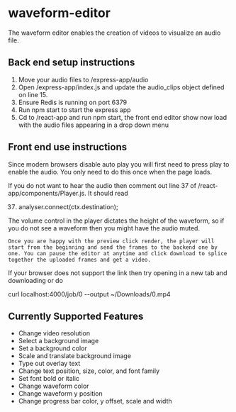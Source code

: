 # waveform-editor

The waveform editor enables the creation of videos to visualize an audio file.

## Back end setup instructions

1. Move your audio files to /express-app/audio
2. Open /express-app/index.js and update the audio_clips object defined on line 15.
3. Ensure Redis is running on port 6379
4. Run npm start to start the express app
5. Cd to /react-app and run npm start, the front end editor show now load with the audio files appearing in a drop down menu

## Front end use instructions 

Since modern browsers disable auto play you will first need to press play to enable the audio. You only need to do this once when the page loads.

If you do not want to hear the audio then comment out line 37 of /react-app/components/Player.js. It should read

37. analyser.connect(ctx.destination);

The volume control in the player dictates the height of the waveform, so if you do not see a waveform then you might have the audio muted.

	Once you are happy with the preview click render, the player will start from the beginning and send the frames to the backend one by one. You can pause the editor at anytime and click download to splice together the uploaded frames and get a video.

If your browser does not support the link then try opening in a new tab and downloading or do

curl localhost:4000/job/0 --output ~/Downloads/0.mp4

## Currently Supported Features

* Change video resolution
* Select a background image
* Set a background color
* Scale and translate background image
* Type out overlay text
* Change text position, size, color, and font family
* Set font bold or italic
* Change waveform color
* Change waveform y position
* Change progress bar color, y offset, scale and width
